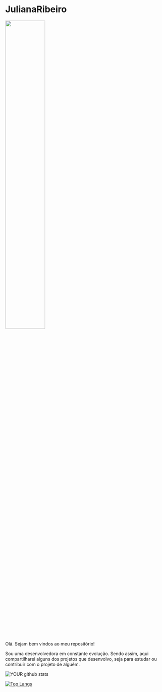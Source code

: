 # JulianaRibeiro
<img width="50%" src="https://github.com/JuRibeiro/JulianaRibeiro/blob/main/img/mulheres-na-tech.jpg">

Olá. Sejam bem vindos ao meu repositório!

Sou uma desenvolvedora em constante evolução. Sendo assim, aqui compartilharei alguns dos projetos que desenvolvo, seja para estudar ou contribuir com o projeto de alguém.


![YOUR github stats](https://github-readme-stats.vercel.app/api?username=JuRibeiro)

[![Top Langs](https://github-readme-stats.vercel.app/api/top-langs/?username=JuRibeiro)](https://github.com/JuRibeiro?tab=repositories)